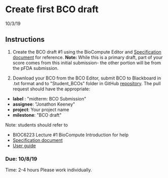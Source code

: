 Create first BCO draft
===================================
10/3/19

## Instructions
1. Create the  BCO draft #1 using the BioCompute Editor and [Specification document](https://github.com/biocompute-objects/BCO_Specification) for reference. **Note:** While this is a primary draft, part of your score comes from this initial submission- the other portion will be from the pFDA submission.

2. Download your BCO from the BCO Editor, submit  BCO to Blackboard in .txt format and to "Student_BCOs" folder in GitHub [repository](https://github.com/biocompute-objects/GW-SMHS-BIOC6223). The pull request should have the appropriate:
  * **label** : "midterm: BCO Submission"
  * **assignee**: "Jonathon Keeney"
  * **project**: Your project name
  * **milestone**: "BCO draft"


Note: students should refer to 
- BIOC6223 Lecture #1 BioCompute Introduction for help
- [Specification document](https://github.com/biocompute-objects/BCO_Specification)
- [User guide](https://github.com/biocompute-objects/BCO_Specification/blob/master/user_guide.md)
 
### Due: 10/8/19 
Time: 2-4 hours
Please work individually.


